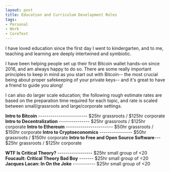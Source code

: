 ```yaml
---
layout: post
title: Education and Curriculum Development Roles
tags:
- Personal
- Work
- CoreText
---
```


I have loved education since the first day I went to kindergarten, and to me, teaching and learning are deeply intertwined and symbiotic.

I have been helping people set up their first Bitcoin wallet hands-on since 2016, and am always happy to do so. There are some really important principles to keep in mind as you start out with Bitcoin-- the most crucial being about proper safekeeping of your private keys-- and it's great to have a friend to guide you along!

I can also do larger scale education; the following rough estimate rates are based on the preparation time required for each topic, and rate is scaled between small/grassroots and large/corporate settings.

**Intro to Bitcoin** ------------------------ $25hr grassroots / $125hr corporate
**Intro to Decentralization** --------------- $25hr grassroots / $125hr corporate
**Intro to Ethereum** ----------------------- $50hr grassroots / $150hr corporate
**Intro to Cryptoeconomics** ---------------- $50hr grassroots / $150hr corporate
**Intro to Free and Open Source Software**--- $25hr grassroots / $125hr corporate


**WTF Is Critical Theory?** ----------------- $25hr small group of <20
**Foucault: Critical Theory Bad Boy** ------- $25hr small group of <20
**Jacques Lacan: In On the Joke** ----------- $25hr small group of <20


